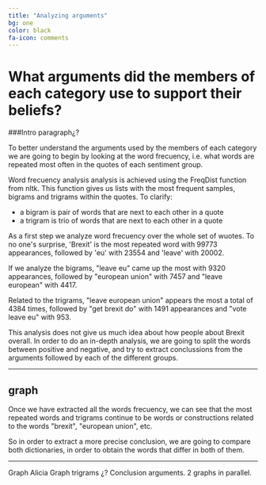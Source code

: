 ```yaml
---
title: "Analyzing arguments"
bg: one
color: black
fa-icon: comments
---
```


# What arguments did the members of each category use to support their beliefs? 

###Intro paragraph¿?

To better understand the arguments used by the members of each category we are going to begin by looking at the word frecuency, i.e. what words are repeated most often in the quotes of each sentiment group. 

<div class="note">
  <p> Word frecuency analysis analysis is achieved using the FreqDist function from nltk. This function gives us lists with the most frequent samples, bigrams and trigrams within the quotes. To clarify:</p>
  <ul>
    <li>a bigram is pair of words that are next to each other in a quote</li>
    <li>a trigram is trio of words that are next to each other in a quote</li>
  </ul>
</div>

As a first step we analyze word frecuency over the whole set of wuotes. To no one's surprise, 'Brexit' is the most repeated word with 99773 appearances, followed by 'eu' with 23554 and 'leave' with 20002.

If we analyze the bigrams, "leave eu" came up the most with 9320 appearances, followed by "european union" with 7457 and "leave european" with 4417. 

Related to the trigrams, "leave european union" appears the most a total of 4384 times, followed by "get brexit do" with 1491 appearances and "vote leave eu" with 953.

This analysis does not give us much idea about how people about Brexit overall. In order to do an in-depth analysis, we are going to split the words between positive and negative, and try to extract conclussions from the arguments followed by each of the different groups.

---
graph
---

Once we have extracted all the words frecuency, we can see that the most repeated words and trigrams continue to be words or constructions related to the words "brexit", "european union", etc.

So in order to extract a more precise conclusion, we are going to compare both dictionaries, in order to obtain the words that differ in both of them.

-------------------------
Graph Alicia
Graph trigrams ¿?
Conclusion arguments. 2 graphs in parallel.

